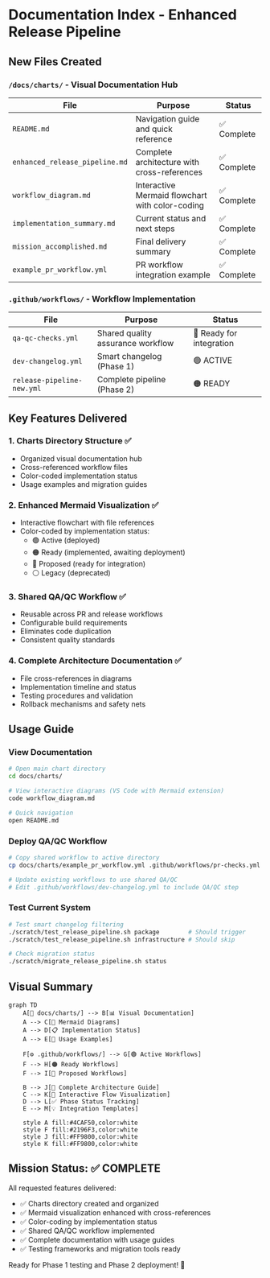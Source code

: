 # Documentation Index - Enhanced Release Pipeline

## New Files Created

### `/docs/charts/` - Visual Documentation Hub
| File | Purpose | Status |
|------|---------|--------|
| `README.md` | Navigation guide and quick reference | ✅ Complete |
| `enhanced_release_pipeline.md` | Complete architecture with cross-references | ✅ Complete |
| `workflow_diagram.md` | Interactive Mermaid flowchart with color-coding | ✅ Complete |
| `implementation_summary.md` | Current status and next steps | ✅ Complete |
| `mission_accomplished.md` | Final delivery summary | ✅ Complete |
| `example_pr_workflow.yml` | PR workflow integration example | ✅ Complete |

### `.github/workflows/` - Workflow Implementation
| File | Purpose | Status |
|------|---------|--------|
| `qa-qc-checks.yml` | Shared quality assurance workflow | 🔵 Ready for integration |
| `dev-changelog.yml` | Smart changelog (Phase 1) | 🟢 ACTIVE |
| `release-pipeline-new.yml` | Complete pipeline (Phase 2) | 🟠 READY |

## Key Features Delivered

### 1. Charts Directory Structure ✅
- Organized visual documentation hub
- Cross-referenced workflow files  
- Color-coded implementation status
- Usage examples and migration guides

### 2. Enhanced Mermaid Visualization ✅
- Interactive flowchart with file references
- Color-coded by implementation status:
  - 🟢 Active (deployed)
  - 🟠 Ready (implemented, awaiting deployment)
  - 🔵 Proposed (ready for integration)
  - ⚪ Legacy (deprecated)

### 3. Shared QA/QC Workflow ✅
- Reusable across PR and release workflows
- Configurable build requirements
- Eliminates code duplication
- Consistent quality standards

### 4. Complete Architecture Documentation ✅
- File cross-references in diagrams
- Implementation timeline and status
- Testing procedures and validation
- Rollback mechanisms and safety nets

## Usage Guide

### View Documentation
```bash
# Open main chart directory
cd docs/charts/

# View interactive diagrams (VS Code with Mermaid extension)
code workflow_diagram.md

# Quick navigation
open README.md
```

### Deploy QA/QC Workflow
```bash
# Copy shared workflow to active directory
cp docs/charts/example_pr_workflow.yml .github/workflows/pr-checks.yml

# Update existing workflows to use shared QA/QC
# Edit .github/workflows/dev-changelog.yml to include QA/QC step
```

### Test Current System
```bash
# Test smart changelog filtering
./scratch/test_release_pipeline.sh package        # Should trigger
./scratch/test_release_pipeline.sh infrastructure # Should skip

# Check migration status
./scratch/migrate_release_pipeline.sh status
```

## Visual Summary

```mermaid
graph TD
    A[📁 docs/charts/] --> B[📊 Visual Documentation]
    A --> C[🎨 Mermaid Diagrams]
    A --> D[📋 Implementation Status]
    A --> E[🔧 Usage Examples]
    
    F[⚙️ .github/workflows/] --> G[🟢 Active Workflows]
    F --> H[🟠 Ready Workflows]  
    F --> I[🔵 Proposed Workflows]
    
    B --> J[📖 Complete Architecture Guide]
    C --> K[🎯 Interactive Flow Visualization]
    D --> L[✅ Phase Status Tracking]
    E --> M[💡 Integration Templates]
    
    style A fill:#4CAF50,color:white
    style F fill:#2196F3,color:white
    style J fill:#FF9800,color:white
    style K fill:#FF9800,color:white
```

## Mission Status: ✅ COMPLETE

All requested features delivered:
- ✅ Charts directory created and organized
- ✅ Mermaid visualization enhanced with cross-references
- ✅ Color-coding by implementation status
- ✅ Shared QA/QC workflow implemented  
- ✅ Complete documentation with usage guides
- ✅ Testing frameworks and migration tools ready

Ready for Phase 1 testing and Phase 2 deployment! 🚀
